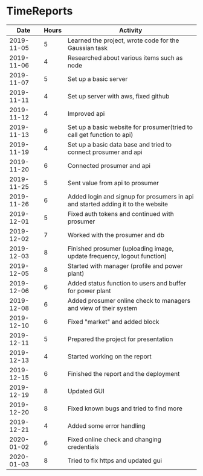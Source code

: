 # TimeReports

| Date  |      Hours    | Activity                                       |
| ----------- | ------- |------------------------------------------------
| 2019-11-05  | 5       | Learned the project, wrote code for the Gaussian task                |
| 2019-11-06  | 4       | Researched about various items such as node                |
| 2019-11-07  | 5       | Set up a basic server                |
| 2019-11-11  | 4       | Set up server with aws, fixed github    		|
| 2019-11-12  | 4       | Improved api   		|
| 2019-11-13  | 6    	  | Set up a basic website for prosumer(tried to call get function to api)  		|
| 2019-11-19  | 4	      | Set up a basic data base and tried to connect prosumer and api  		|
| 2019-11-20  | 6	      | Connected prosumer and api  		|
| 2019-11-25  | 5	      | Sent value from api to prosumer  		|
| 2019-11-26  | 6	      | Added login and signup for prosumers in api and started adding it to the website  |
| 2019-12-01  | 5	      | Fixed auth tokens and continued with prosumer  |
| 2019-12-02  | 7	      | Worked with the prosumer and db  |
| 2019-12-03  | 8	      | Finished prosumer (uploading image, update frequency, logout function)  |
| 2019-12-05  | 8	      | Started with manager (profile and power plant)  |
| 2019-12-06  | 6	      | Added status function to users and buffer for power plant  |
| 2019-12-08  | 6	      | Added prosumer online check to managers and view of their system  |
| 2019-12-10  | 6	      | Fixed "market" and added block  |
| 2019-12-11  | 5	      | Prepared the project for presentation   |
| 2019-12-13  | 4	      | Started working on the report   |
| 2019-12-15  | 6	      | Finished the report and the deployment   |
| 2019-12-19  | 8	      | Updated GUI   |
| 2019-12-20  | 8	      | Fixed known bugs and tried to find more   |
| 2019-12-21  | 4	      | Added some error handling   |
| 2020-01-02  | 6	      | Fixed online check and changing credentials   |
| 2020-01-03  | 8	      | Tried to fix https and updated gui   |
